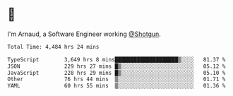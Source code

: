 # 👋

I'm Arnaud, a Software Engineer working [@Shotgun](https://shotgun.live).

<!--START_SECTION:waka-->

```txt
Total Time: 4,484 hrs 24 mins

TypeScript        3,649 hrs 8 mins████████████████████▒░░░░   81.37 %
JSON              229 hrs 27 mins █▒░░░░░░░░░░░░░░░░░░░░░░░   05.12 %
JavaScript        228 hrs 29 mins █▒░░░░░░░░░░░░░░░░░░░░░░░   05.10 %
Other             76 hrs 44 mins  ▒░░░░░░░░░░░░░░░░░░░░░░░░   01.71 %
YAML              60 hrs 55 mins  ▒░░░░░░░░░░░░░░░░░░░░░░░░   01.36 %
```

<!--END_SECTION:waka-->
